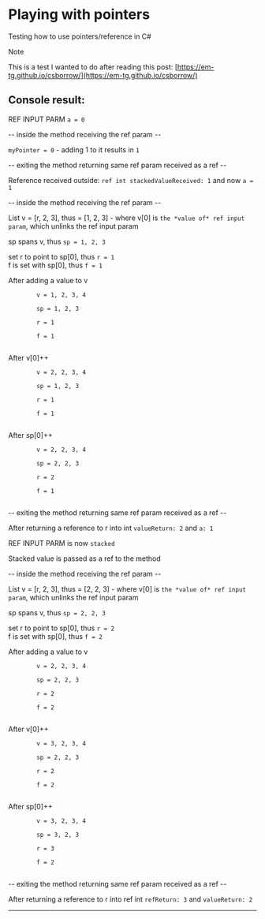 # Playing with pointers
Testing how to use pointers/reference in C#

> [!NOTE]
This is a test I wanted to do after reading this post: [https://em-tg.github.io/csborrow/](https://em-tg.github.io/csborrow/)

## Console result:

REF INPUT PARM `a = 0`

-- inside the method receiving the ref param --

`myPointer = 0` - adding 1 to it results in `1`

-- exiting the method returning same ref param received as a ref --

Reference received outside: `ref int stackedValueReceived: 1` and now `a = 1`


-- inside the method receiving the ref param --

List<int> v = [r, 2, 3], thus = [1, 2, 3] - where v[0] is `the *value of* ref input param`, which unlinks the ref input param

sp spans v, thus `sp = 1, 2, 3`

set r to point to sp[0], thus `r = 1`</br>
f is set with sp[0], thus `f = 1`

After adding a value to v</br>
<pre><code>        v = 1, 2, 3, 4</br>
        sp = 1, 2, 3</br>
        r = 1</br>
        f = 1</br>
</code></pre>
After v[0]++</br>
<pre><code>        v = 2, 2, 3, 4</br>
        sp = 1, 2, 3</br>
        r = 1</br>
        f = 1</br>
</code></pre>
After sp[0]++</br>
<pre><code>        v = 2, 2, 3, 4</br>
        sp = 2, 2, 3</br>
        r = 2</br>
        f = 1</br>
</code></pre>
-- exiting the method returning same ref param received as a ref --

After returning a reference to r into int `valueReturn: 2` and `a: 1`


REF INPUT PARM is now `stacked`

Stacked value is passed as a ref to the method

-- inside the method receiving the ref param --

List<int> v = [r, 2, 3], thus = [2, 2, 3] - where v[0] is `the *value of* ref input param`, which unlinks the ref input param

sp spans v, thus `sp = 2, 2, 3`

set r to point to sp[0], thus `r = 2`</br>
f is set with sp[0], thus `f = 2`

After adding a value to v</br>
<pre><code>        v = 2, 2, 3, 4</br>
        sp = 2, 2, 3</br>
        r = 2</br>
        f = 2</br>
</code></pre>
After v[0]++</br>
<pre><code>        v = 3, 2, 3, 4</br>
        sp = 2, 2, 3</br>
        r = 2</br>
        f = 2</br>
</code></pre>
After sp[0]++</br>
<pre><code>        v = 3, 2, 3, 4</br>
        sp = 3, 2, 3</br>
        r = 3</br>
        f = 2</br>
</code></pre>
-- exiting the method returning same ref param received as a ref --

After returning a reference to r into ref int `refReturn: 3` and `valueReturn: 2`

-------------------------------------------
